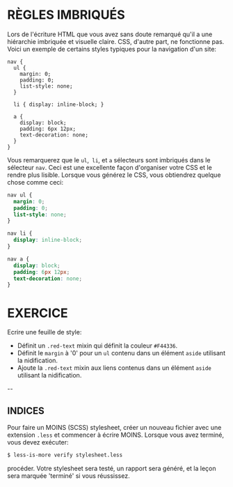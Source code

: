 # RÈGLES IMBRIQUÉS

Lors de l'écriture HTML que vous avez sans doute remarqué qu'il a une hiérarchie imbriquée et visuelle claire. CSS, d'autre part, ne fonctionne pas. Voici un exemple de certains styles typiques pour la navigation d'un site:

```less
nav {
  ul {
    margin: 0;
    padding: 0;
    list-style: none;
  }

  li { display: inline-block; }

  a {
    display: block;
    padding: 6px 12px;
    text-decoration: none;
  }
}
```

Vous remarquerez que le `ul`,` li`, et `a` sélecteurs sont imbriqués dans le sélecteur `nav`. Ceci est une excellente façon d'organiser votre CSS et le rendre plus lisible. Lorsque vous générez le CSS, vous obtiendrez quelque chose comme ceci:

```css
nav ul {
  margin: 0;
  padding: 0;
  list-style: none;
}

nav li {
  display: inline-block;
}

nav a {
  display: block;
  padding: 6px 12px;
  text-decoration: none;
}
```

# EXERCICE
Ecrire une feuille de style:
- Définit un `.red-text` mixin qui définit la couleur `#F44336`.
- Définit le `margin` à '0' pour un `ul` contenu dans un élément `aside` utilisant la nidification.
- Ajoute la `.red-text` mixin aux liens contenus dans un élément `aside` utilisant la nidification.

--
## INDICES

Pour faire un MOINS (SCSS) stylesheet, créer un nouveau fichier avec une extension `.less` et commencer à écrire MOINS. Lorsque vous avez terminé, vous devez exécuter:

```sh
$ less-is-more verify stylesheet.less
```

procéder. Votre stylesheet sera testé, un rapport sera généré, et la leçon sera marquée 'terminé' si vous réussissez.
